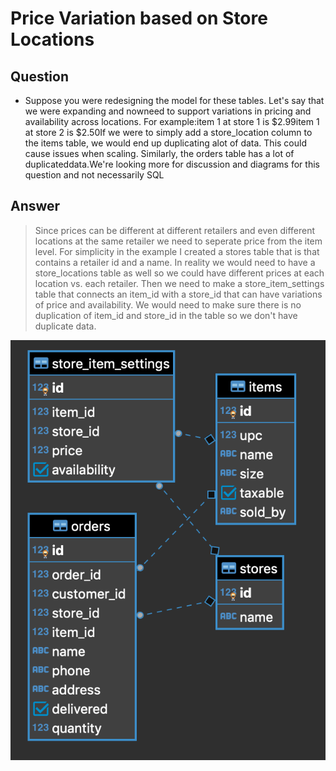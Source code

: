 # Price Variation based on Store Locations #


## Question ##

- Suppose you were redesigning the model for these tables. Let's say that we were expanding and nowneed to support variations in pricing and availability across locations. For example:item 1 at store 1 is $2.99item 1 at store 2 is $2.50If we were to simply add a store_location column to the items table, we would end up duplicating alot of data. This could cause issues when scaling. Similarly, the orders table has a lot of duplicateddata.We're looking more for discussion and diagrams for this question and not necessarily SQL


## Answer ##

> Since prices can be different at different retailers and even different locations at the same retailer we need to seperate price from the item level. For simplicity in the example I created a stores table that is that contains a retailer id and a name. In reality we would need to have a store_locations table as well so we could have different prices at each location vs. each retailer. Then we need to make a store_item_settings table that connects an item_id with a store_id that can have variations of price and availability. We would need to make sure there is no duplication of item_id and store_id in the table so we don't have duplicate data. 

![Diagram of Schema Relationships](https://github.com/Smwest87/ETLTest/blob/master/question_1/Screen%20Shot%202020-09-20%20at%2011.19.27%20AM.png?raw=true)
